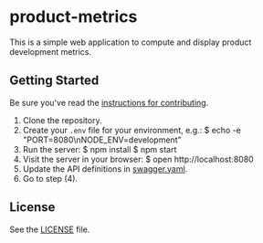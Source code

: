 # product-metrics

This is a simple web application to compute and display product development metrics.

## Getting Started

Be sure you've read the [instructions for contributing](./CONTRIBUTING.md).

1. Clone the repository.
2. Create your `.env` file for your environment, e.g.:
    $ echo -e "PORT=8080\nNODE_ENV=development"
3. Run the server:
    $ npm install
    $ npm start
4. Visit the server in your browser:
    $ open http://localhost:8080
5. Update the API definitions in [swagger.yaml](./config/swagger.yaml).
6. Go to step (4).


## License

See the [LICENSE](./LICENSE) file.
